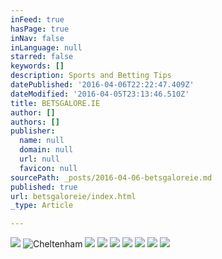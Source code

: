 ```yaml
---
inFeed: true
hasPage: true
inNav: false
inLanguage: null
starred: false
keywords: []
description: Sports and Betting Tips
datePublished: '2016-04-06T22:22:47.409Z'
dateModified: '2016-04-05T23:13:46.510Z'
title: BETSGALORE.IE
author: []
authors: []
publisher:
  name: null
  domain: null
  url: null
  favicon: null
sourcePath: _posts/2016-04-06-betsgaloreie.md
published: true
url: betsgaloreie/index.html
_type: Article

---
```

![](https://s3-us-west-2.amazonaws.com/the-grid-img/p/bab8b292a01b643aab1a28defab0cf5172ea8021.jpg)
![Cheltenham](https://s3-us-west-2.amazonaws.com/the-grid-img/p/3d25132a5ee93591f9315a03379f01f6fe3439e6.jpg)
![](https://the-grid-user-content.s3-us-west-2.amazonaws.com/af7337e3-3f70-4de3-8cbf-29913a6469d3.jpg)
![](https://the-grid-user-content.s3-us-west-2.amazonaws.com/0ec364ce-920b-4fa2-a888-8d3b3fe12aff.jpg)
![](https://the-grid-user-content.s3-us-west-2.amazonaws.com/4144364a-607d-46c2-9be7-840b74422a84.jpg)
![](https://the-grid-user-content.s3-us-west-2.amazonaws.com/887f2c7a-f3fd-4236-ade4-11e9471aba25.jpg)
![](https://the-grid-user-content.s3-us-west-2.amazonaws.com/3d565be8-8861-4dd9-b54c-b4d0b6a6d84b.jpg)
![](https://the-grid-user-content.s3-us-west-2.amazonaws.com/a7481a4a-63ca-4ed4-be89-71a719eed617.jpg)
![](https://the-grid-user-content.s3-us-west-2.amazonaws.com/3cd3c591-e1e0-4a2b-b386-8e947b262804.jpg)